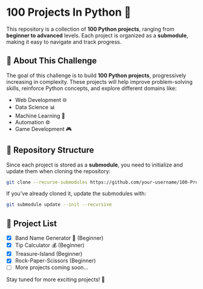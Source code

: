 # 100 Projects In Python 🚀  

This repository is a collection of **100 Python projects**, ranging from **beginner to advanced** levels. Each project is organized as a **submodule**, making it easy to navigate and track progress.  

## 📌 About This Challenge  
The goal of this challenge is to build **100 Python projects**, progressively increasing in complexity. These projects will help improve problem-solving skills, reinforce Python concepts, and explore different domains like:  
- Web Development 🌐  
- Data Science 📊  
- Machine Learning 🤖  
- Automation ⚙️  
- Game Development 🎮  

## 📂 Repository Structure  
Since each project is stored as a **submodule**, you need to initialize and update them when cloning the repository:  

```bash
git clone --recurse-submodules https://github.com/your-username/100-Projects-In-Python.git
```

If you've already cloned it, update the submodules with:  
```bash
git submodule update --init --recursive
```

## 📜 Project List  
- [x] Band Name Generator 🎵 (Beginner)  
- [x] Tip Calculator 💰 (Beginner)
- [x] Treasure-Island  (Beginner) 
- [x] Rock-Paper-Scissors (Beginner) 
- [ ] More projects coming soon...  

Stay tuned for more exciting projects! 🚀